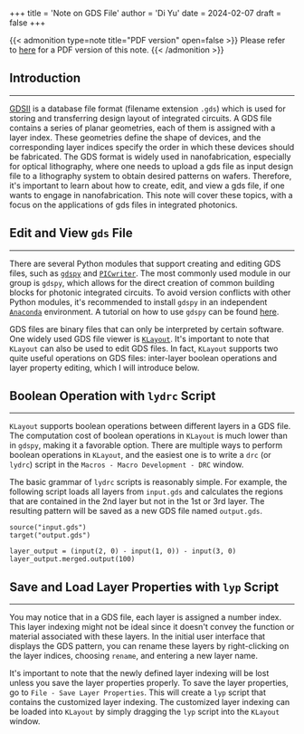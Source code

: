 +++
title = 'Note on GDS File'
author = 'Di Yu'
date = 2024-02-07
draft = false
+++

<!-- # Note on GDS File
**Created on** 2024-2-7\
**Author** Di Yu -->

{{< admonition type=note title="PDF version" open=false >}}
Please refer to [here](/posts/note-gds/Note_gds_file.pdf) for a PDF version of this note.
{{< /admonition >}}

## Introduction

---

[GDSII](https://en.wikipedia.org/wiki/GDSII) is a database file format (filename extension `.gds`) which is used for storing and transferring design layout of integrated circuits. A GDS file contains a series of planar geometries, each of them is assigned with a layer index. These geometries define the shape of devices, and the corresponding layer indices specify the order in which these devices should be fabricated. The GDS format is widely used in nanofabrication, especially for optical lithography, where one needs to upload a gds file as input design file to a lithography system to obtain desired patterns on wafers. Therefore, it's important to learn about how to create, edit, and view a gds file, if one wants to engage in nanofabrication. This note will cover these topics, with a focus on the applications of gds files in integrated photonics.

## Edit and View `gds` File

---

There are several Python modules that support creating and editing GDS files, such as [`gdspy`](https://gdspy.readthedocs.io/en/stable/) and [`PICwriter`](https://picwriter.readthedocs.io/en/latest/). The most commonly used module in our group is `gdspy`, which allows for the direct creation of common building blocks for photonic integrated circuits. To avoid version conflicts with other Python modules, it's recommended to install `gdspy` in an independent [`Anaconda`](https://www.anaconda.com/download) environment. A tutorial on how to use `gdspy` can be found [here](https://gdspy.readthedocs.io/en/stable/gettingstarted.html).

GDS files are binary files that can only be interpreted by certain software. One widely used GDS file viewer is [`KLayout`](https://www.klayout.de/). It's important to note that `KLayout` can also be used to edit GDS files. In fact, `KLayout` supports two quite useful operations on GDS files: inter-layer boolean operations and layer property editing, which I will introduce below.

## Boolean Operation with `lydrc` Script

---

`KLayout` supports boolean operations between different layers in a GDS file. The computation cost of boolean operations in `KLayout` is much lower than in `gdspy`, making it a favorable option. There are multiple ways to perform boolean operations in `KLayout`, and the easiest one is to write a `drc` (or `lydrc`) script in the `Macros - Macro Development - DRC` window.

The basic grammar of `lydrc` scripts is reasonably simple. For example, the following script loads all layers from `input.gds` and calculates the regions that are contained in the 2nd layer but not in the 1st or 3rd layer. The resulting pattern will be saved as a new GDS file named `output.gds`.

```
source("input.gds")
target("output.gds")

layer_output = (input(2, 0) - input(1, 0)) - input(3, 0)
layer_output.merged.output(100)
```

## Save and Load Layer Properties with `lyp` Script

---

You may notice that in a GDS file, each layer is assigned a number index. This layer indexing might not be ideal since it doesn't convey the function or material associated with these layers. In the initial user interface that displays the GDS pattern, you can rename these layers by right-clicking on the layer indices, choosing `rename`, and entering a new layer name. 

It's important to note that the newly defined layer indexing will be lost unless you save the layer properties properly. To save the layer properties, go to `File - Save Layer Properties`. This will create a `lyp` script that contains the customized layer indexing. The customized layer indexing can be loaded into `KLayout` by simply dragging the `lyp` script into the `KLayout` window.